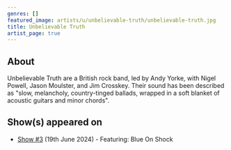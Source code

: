 ```yaml
---
genres: []
featured_image: artists/u/unbelievable-truth/unbelievable-truth.jpg
title: Unbelievable Truth
artist_page: true
---
```

## About

Unbelievable Truth are a British rock band, led by Andy Yorke, with Nigel Powell, Jason Moulster, and Jim Crosskey. Their sound has been described as "slow, melancholy, country-tinged ballads, wrapped in a soft blanket of acoustic guitars and minor chords".



## Show(s) appeared on

- [Show #3](/shows/featuring-blue-on-shock/) (19th June 2024) - Featuring: Blue On Shock

